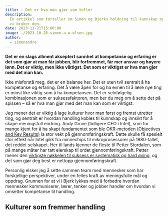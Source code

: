 ```yaml
---
title: – Det er hva man gjør som teller
description:
  En artikkel som forteller om Simen og Bjerks holdning til kunnskap og hvordan
  vi bruker den.
date: 2023-11-21T15:00:00
image: ./2023-10-28-simen-a-w-olsen.jpg
author:
  - simenandre
---
```


**Det er en slags allment akseptert sannhet at kompetanse og erfaring er det som
gjør at man får jobben, blir forfremmet, får mer ansvar og høyere lønn. Det er
viktig, men ikke viktigst. Det som er viktigst er hva man gjør med det man
kan.**

Ikke misforstå meg, det er en balanse her. Det er uten tvil sentralt å ha
kompetanse og erfaring. Det å være åpen for og ha evnen til å lære nye ting er
minst like viktig som å ha kompetansen. Det er selvfølgelig kombinasjonen som er
suksessfaktoren, men ber du meg om å sette det på spissen – så er hva man gjør
med det man kan som er viktigst.

Jeg mener det er viktig å lage kulturer hvor man først og fremst utretter ting,
og sentralt er hvordan handling kobles til kunnskap og innsikt for å skape
meningsfull endring. Andy Grove (tidligere CEO i Intel), som for mange kjent for
å ha [skapt fundamentet som ble OKR-metoden (Objectives and Key
Results)][andy-about-okr] la stor vekt på gjennomføringskraft. Dette skulle få
spesielt stor effekt når Intel gikk fra minnechips til mikroprosessorer på
1980-tallet, det reddet selskapet. Her til lands kjenner de fleste til Petter
Stordalen, som på mange måter har tatt eierskap til ordet gjennomføringskraft.
Petter mener den [viktigste nøkkelen til suksess er systematisk og hard
øving][petter-podcast], og det som gjør deg best er nettopp gjennomføringskraft.

[andy-about-okr]: https://www.youtube.com/watch?v=1ht_1VAF6ik
[petter-podcast]:
  https://open.spotify.com/episode/2fqNNyRhPYDFduRV8vTS6y?si=970f5688cd314ddc

Personlig elsker jeg å sette sammen team med mennesker som har forskjellige
perspektiver, under en felles kraft av meningsfulle mål og oppdrag. Grunnen for
at vi i Bjerk lykkes med å forbedre hvordan mennesker kommuniserer, lærer,
tenker og jobber handler om hvordan vi omsetter kompetanse til handling.

## Kulturer som fremmer handling

<!--Jeg tror det gir mening å begynne historien med å reflektere over hva som har
vært, altså hva som jeg oppfatter er det dagligdagse, kjedelige, etablerte og
hvordan jeg mener vi bør gjøre ting litt annerledes. Gjennom årene jeg har skapt
samlingspunkter, vært arbeidsgiver eller frivillig, har jeg sett hvor viktig det
er med ekspertise, kompetanse eller erfaring er.

Det er tradisjonelt sett kompetanse som gjør at du blir forfremmet, får høyere
lønn, får mer ansvar eller får jobben i utgangspunktet. Jeg er enig at det er
utrolig viktig, og kanskje like viktig er det åpen man er til å lære nye ting.
Allikevel mener jeg det er noe som står høyest her, som ikke er artikulert godt
nok. Jeg mener at det er ikke viktigst hva du kan eller hvor flink du er til å
lære, men hvor flink du er til å oversette det du kan til handling.

Det er med andre ord viktigst hva du gjør, ikke hva du kan. Det er hva man gjør
som teller. Jeg er ikke alene om å mene det, vi skal ikke lenger enn til Peter
Stordalen og hans ord «gjennomføringskraft». Andy Grove, tidligere CEO i Intel,
var også en sterk tilhenger.

Alle i Bjerk er opptatt av å oppnå noe. Vi ønsker å utrette noe, skape noe som
gjør verden til et bedre sted og forbedrer hvordan mennesker kommuniserer,
lærer, tenker og jobber. For å lykkes med det er handling helt sentralt.-->
